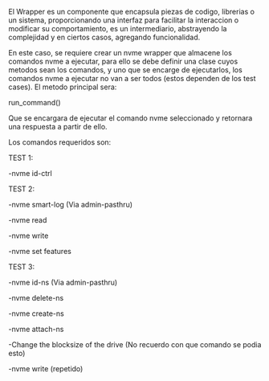 El Wrapper es un componente que encapsula piezas de codigo, librerias o un sistema, proporcionando una interfaz para facilitar la interaccion o modificar su comportamiento, es un intermediario, abstrayendo la complejidad y en ciertos casos, agregando funcionalidad.

En este caso, se requiere crear un nvme wrapper que almacene los comandos nvme a ejecutar, para ello se debe definir una clase cuyos metodos sean los comandos, y uno que se encarge de ejecutarlos, los comandos nvme a ejecutar no van a ser todos (estos dependen de los test cases). El metodo principal sera:

run_command()

Que se encargara de ejecutar el comando nvme seleccionado y retornara una respuesta a partir de ello.

Los comandos requeridos son:

TEST 1: 

  -nvme id-ctrl
  
TEST 2: 

  -nvme smart-log (Via admin-pasthru)
  
  -nvme read
  
  -nvme write
  
  -nvme set features
  
TEST 3: 

  -nvme id-ns (Via admin-pasthru)
  
  -nvme delete-ns
  
  -nvme create-ns
  
  -nvme attach-ns
  
  -Change the blocksize of the drive (No recuerdo con que comando se podia esto)
  
  -nvme write (repetido)
  

